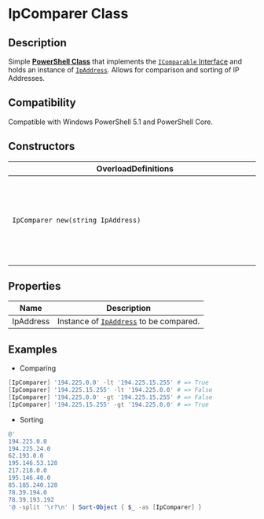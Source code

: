 # IpComparer Class

## Description

Simple [__PowerShell Class__](https://docs.microsoft.com/en-us/powershell/module/microsoft.powershell.core/about/about_classes) that implements the [`IComparable` Interface](https://docs.microsoft.com/en-us/dotnet/api/system.icomparable?view=net-6.0) and holds an instance of [`IpAddress`](https://docs.microsoft.com/en-us/dotnet/api/system.net.ipaddress?view=net-6.0). Allows for comparison and sorting of IP Addresses.

## Compatibility

Compatible with Windows PowerShell 5.1 and PowerShell Core.

## Constructors

| <div style="width:500px">OverloadDefinitions</div> | Description |
| ---- | ---- |
| `IpComparer new(string IpAddress)` | Initializes a new instance of the `IpComparer` class with the address specified as a string.

## Properties

| Name | Description |
| ---- | ----------- |
| IpAddress | Instance of [`IpAddress`](https://docs.microsoft.com/en-us/dotnet/api/system.net.ipaddress?view=net-6.0) to be compared.

## Examples

- Comparing

```powershell
[IpComparer] '194.225.0.0' -lt '194.225.15.255' # => True
[IpComparer] '194.225.15.255' -lt '194.225.0.0' # => False
[IpComparer] '194.225.0.0' -gt '194.225.15.255' # => False
[IpComparer] '194.225.15.255' -gt '194.225.0.0' # => True
```

- Sorting

```powershell
@'
194.225.0.0
194.225.24.0
62.193.0.0
195.146.53.128
217.218.0.0
195.146.40.0
85.185.240.128
78.39.194.0
78.39.193.192
'@ -split '\r?\n' | Sort-Object { $_ -as [IpComparer] }
```